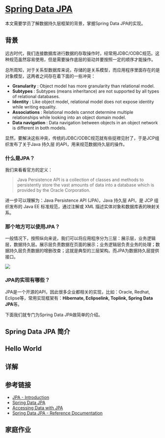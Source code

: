 # [Spring Data JPA](https://docs.spring.io/spring-data/jpa/docs/current/reference/html/)

本文需要学员了解数据持久层框架的背景，掌握Spring Data JPA的实现。



## 背景

远古时代，我们连接数据库进行数据的存取操作时，经常用JDBC/ODBC规范。这种规范虽然容易使用，但是需要操作底层的驱动并要按照一定的顺序才能操作。

总所周知，对于关系型数据库来说，存储的是关系模型，而应用程序里面存在的是对象模型，这两者之间存在着下面的一些冲突：

* **Granularity** : Object model has more granularity than relational model.
* **Subtypes** : Subtypes (means inheritance) are not supported by all types of relational databases.
* **Identity** : Like object model, relational model does not expose identity while writing equality.
* **Associations** : Relational models cannot determine multiple relationships while looking into an object domain model.
* **Data navigation** : Data navigation between objects in an object network is different in both models.

显然，要解决这些冲突，传统的JDBC/ODBC规范就有些捉襟见肘了，于是JCP组织发布了关于Java 持久层 的API，用来规范数据持久层的操作。

### 什么是JPA？

我们来看看官方的定义：

> Java Persistence API is a collection of classes and methods to persistently store the vast amounts of data into a database which is provided by the Oracle Corporation.

进一步可以理解为：Java Persistence API (JPA)，Java 持久层 API，是 JCP 组织发布的 Java EE 标准规范，通过注解或 XML 描述实体对象和数据库表的映射关系。 

### 那个地方可以使用JPA？

一般情况下，按照纵向来说，我们可以将应用程序分为三层：展示层，业务逻辑层，数据持久层。展示层负责数据在页面的展示；业务逻辑层负责业务的处理；数据持久层负责数据的增删改查；这就是典型的三层架构。而JPA为数据持久层提供接口。

![](http://ww1.sinaimg.cn/large/af4e9f79ly1g105rsdfllj20g4088q66.jpg)

### JPA的实现有哪些？

JPA是一个开源的API，因此很多企业都相关的实现，比如：Oracle, Redhat, Eclipse等，常用实现框架有：**Hibernate, Eclipselink, Toplink, Spring Data JPA**等。

下面我们就专门为Spring Data JPA做简单的介绍。



## Spring Data JPA 简介



## Hello World



## 详解



## 参考链接

* [JPA - Introduction](https://www.tutorialspoint.com/jpa/jpa_introduction.htm)
* [Spring Data JPA](https://spring.io/projects/spring-data-jpa#overview)
* [Accessing Data with JPA](https://spring.io/guides/gs/accessing-data-jpa/)
* [Spring Data JPA - Reference Documentation](https://docs.spring.io/spring-data/jpa/docs/current/reference/html/)



## 家庭作业



